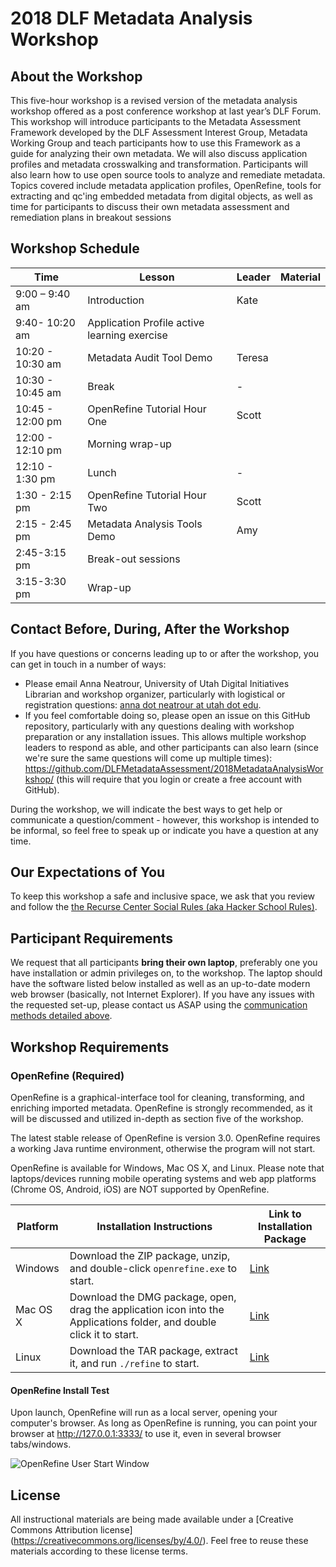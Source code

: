 # 2018 DLF Metadata Analysis Workshop

## About the Workshop
This five-hour workshop is a revised version of the metadata analysis workshop offered as a post conference workshop at last year’s DLF Forum. This workshop will introduce participants to the Metadata Assessment Framework developed by the DLF Assessment Interest Group, Metadata Working Group and teach participants how to use this Framework as a guide for analyzing their own metadata. We will also discuss application profiles and metadata crosswalking and transformation. Participants will also learn how to use open source tools to analyze and remediate metadata. Topics covered include metadata application profiles, OpenRefine, tools for extracting and qc'ing embedded metadata from digital objects, as well as time for participants to discuss their own metadata assessment and remediation plans in breakout sessions

## Workshop Schedule

| Time | Lesson | Leader | Material |
| ----- | ----- | ----- | ----- |
| 9:00 – 9:40 am | Introduction | Kate | |
| 9:40- 10:20 am | Application Profile active learning exercise | | |
| 10:20 - 10:30 am | Metadata Audit Tool Demo | Teresa | |
| 10:30 - 10:45 am | Break | - | |
| 10:45 - 12:00 pm |  OpenRefine Tutorial Hour One | Scott | |
| 12:00 - 12:10 pm | Morning wrap-up | | |
| 12:10 - 1:30 pm | Lunch | - | |
| 1:30 - 2:15 pm | OpenRefine Tutorial Hour Two | Scott | |
| 2:15 - 2:45 pm | Metadata Analysis Tools Demo | Amy | |
| 2:45-3:15 pm | Break-out sessions | | |
| 3:15-3:30 pm | Wrap-up | | |

## Contact Before, During, After the Workshop

If you have questions or concerns leading up to or after the workshop, you can get in touch in a number of ways:

- Please email Anna Neatrour, University of Utah Digital Initiatives Librarian and workshop organizer, particularly with logistical or registration questions: [anna dot neatrour at utah dot edu](mailto:anna.neatrour@utah.edu).
- If you feel comfortable doing so, please open an issue on this GitHub repository, particularly with any questions dealing with workshop preparation or any installation issues. This allows multiple workshop leaders to respond as able, and other participants can also learn (since we're sure the same questions will come up multiple times): https://github.com/DLFMetadataAssessment/2018MetadataAnalysisWorkshop/ (this will require that you login or create a free account with GitHub).

During the workshop, we will indicate the best ways to get help or communicate a question/comment - however, this workshop is intended to be informal, so feel free to speak up or indicate you have a question at any time.

## Our Expectations of You

To keep this workshop a safe and inclusive space, we ask that you review and follow the [the Recurse Center Social Rules (aka Hacker School Rules)](https://www.recurse.com/manual#sub-sec-social-rules).

## Participant Requirements

We request that all participants **bring their own laptop**, preferably one you have installation or admin privileges on, to the workshop. The laptop should have the software listed below installed as well as an up-to-date modern web browser (basically, not Internet Explorer). If you have any issues with the requested set-up, please contact us ASAP using the [communication methods detailed above](#contact-before-during-after-the-workshop).

## Workshop Requirements
### OpenRefine (Required)
OpenRefine is a graphical-interface tool for cleaning, transforming, and enriching imported metadata. OpenRefine is strongly recommended, as it will be discussed and utilized in-depth as section five of the workshop.

The latest stable release of OpenRefine is version 3.0. OpenRefine requires a working Java runtime environment, otherwise the program will not start.

OpenRefine is available for Windows, Mac OS X, and Linux. Please note that laptops/devices running mobile operating systems and web app platforms (Chrome OS, Android, iOS) are NOT supported by OpenRefine.

Platform | Installation Instructions | Link to Installation Package
---------|---------------------------|--------------------------
Windows  | Download the ZIP package, unzip, and double-click `openrefine.exe` to start. | [Link](https://github.com/OpenRefine/OpenRefine/releases/download/3.0/openrefine-win-3.0.zip)
Mac OS X | Download the DMG package, open, drag the application icon into the Applications folder, and double click it to start. | [Link](https://github.com/OpenRefine/OpenRefine/releases/download/3.0/openrefine-mac-3.0.dmg)
Linux | Download the TAR package, extract it, and run `./refine` to start. | [Link](https://github.com/OpenRefine/OpenRefine/releases/download/3.0/openrefine-linux-3.0.tar.gz)

#### OpenRefine Install Test

Upon launch, OpenRefine will run as a local server, opening your computer's browser. As long as OpenRefine is running, you can point your browser at http://127.0.0.1:3333/ to use it, even in several browser tabs/windows.

![OpenRefine User Start Window](images/openrefine.png)

## License
All instructional materials are being made available under a [Creative Commons Attribution license] (https://creativecommons.org/licenses/by/4.0/). Feel free to reuse these materials according to these license terms.
